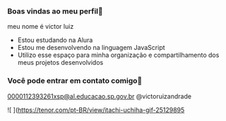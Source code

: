 ### Boas vindas ao meu perfil💙

meu nome é victor luiz 
 

- Estou estudando na Alura
- Estou me desenvolvendo na linguagem JavaScript
- Utilizo esse espaço para minha organização e compartilhamento dos meus projetos desenvolvidos

### Você pode entrar em contato comigo📧

0000112393261xsp@al.educacao.sp.gov.br
@victoruizandrade 

![ ](https://tenor.com/pt-BR/view/itachi-uchiha-gif-25129895
